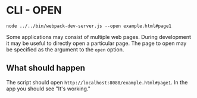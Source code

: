 # CLI - OPEN

```shell
node ../../bin/webpack-dev-server.js --open example.html#page1
```

Some applications may consist of multiple web pages. During development it may be useful to directly open a particular page. The page to open may be specified as the argument to the `open` option. 

## What should happen

The script should open `http://localhost:8080/example.html#page1`. In the app you should see "It's working."
